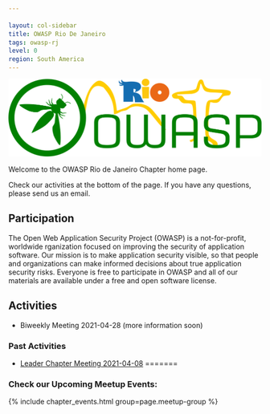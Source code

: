 ```yaml
---

layout: col-sidebar
title: OWASP Rio De Janeiro
tags: owasp-rj
level: 0
region: South America
---
```

![enter image description here](/assets/images/OWASP-RJ-logo.png)

Welcome to the OWASP Rio de Janeiro Chapter home page.

Check our activities at the bottom of the page. If you have any questions, please send us an email.

## Participation

The Open Web Application Security Project (OWASP) is a not-for-profit, worldwide rganization focused on improving the security of application software. Our mission is to make application security visible, so that people and organizations can make informed decisions about true application security risks. Everyone is free to participate in OWASP and all of our materials are available under a free and open software license.

## Activities

- Biweekly Meeting 2021-04-28 (more information soon)

### Past Activities

- [Leader Chapter Meeting 2021-04-08](https://docs.google.com/document/d/1u3YMJrP3V-fkY0sl-1SuokX4Lw_iT9IMrMA_mkmGlWA/edit?usp=sharing)
=======
### Check our Upcoming Meetup Events:
{% include chapter_events.html group=page.meetup-group %}